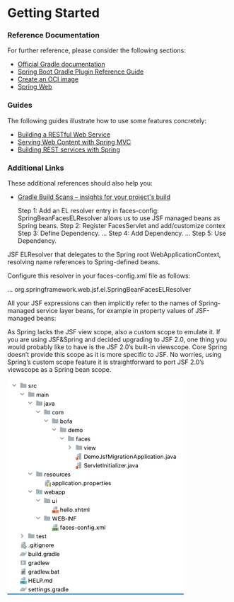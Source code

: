 # Getting Started

### Reference Documentation
For further reference, please consider the following sections:

* [Official Gradle documentation](https://docs.gradle.org)
* [Spring Boot Gradle Plugin Reference Guide](https://docs.spring.io/spring-boot/docs/3.1.0/gradle-plugin/reference/html/)
* [Create an OCI image](https://docs.spring.io/spring-boot/docs/3.1.0/gradle-plugin/reference/html/#build-image)
* [Spring Web](https://docs.spring.io/spring-boot/docs/3.1.0/reference/htmlsingle/#web)

### Guides
The following guides illustrate how to use some features concretely:

* [Building a RESTful Web Service](https://spring.io/guides/gs/rest-service/)
* [Serving Web Content with Spring MVC](https://spring.io/guides/gs/serving-web-content/)
* [Building REST services with Spring](https://spring.io/guides/tutorials/rest/)

### Additional Links
These additional references should also help you:

* [Gradle Build Scans – insights for your project's build](https://scans.gradle.com#gradle)

  Step 1: Add an EL resolver entry in faces-config: SpringBeanFacesELResolver allows us to use JSF managed beans as Spring beans. 
  Step 2: Register FacesServlet and add/customize contex
  Step 3: Define Dependency. ...
  Step 4: Add Dependency. ...
  Step 5: Use Dependency.

JSF ELResolver that delegates to the Spring root WebApplicationContext, resolving name references to Spring-defined beans.

Configure this resolver in your faces-config.xml file as follows:

 <application>
   ...
   <el-resolver>org.springframework.web.jsf.el.SpringBeanFacesELResolver</el-resolver>
 </application>

All your JSF expressions can then implicitly refer to the names of Spring-managed service layer beans, for example in property values of JSF-managed beans:

As Spring lacks the JSF view scope, also a custom scope to emulate it.
If you are using JSF&Spring and decided upgrading to JSF 2.0, one thing you would probably like to have is the JSF 2.0’s built-in viewscope. Core Spring doesn’t provide this scope as it is more specific to JSF. No worries, using Spring’s custom scope feature it is straightforward to port JSF 2.0’s viewscope as a Spring bean scope.

![alt text](./spring-boot-jsf-project-setup.png)

  
